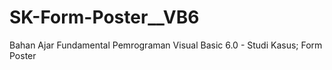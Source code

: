 # SK-Form-Poster__VB6
Bahan Ajar Fundamental Pemrograman Visual Basic 6.0 - Studi Kasus; Form Poster
